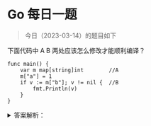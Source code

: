 # Go 每日一题

> 今日（2023-03-14）的题目如下

下面代码中 A B 两处应该怎么修改才能顺利编译？

```golang
func main() {
	var m map[string]int        //A
	m["a"] = 1
	if v := m["b"]; v != nil {  //B
		fmt.Println(v)
	}
}
```


<details>
<summary>答案解析：</summary>
<div>

参考答案及解析：

```golang
func main() {
	m := make(map[string]int)
	m["a"] = 1
	if v,ok := m["b"]; ok {
		fmt.Println(v)
	}
}
```

在 A 处只声明了map m ,并没有分配内存空间，不能直接赋值，需要使用 make()，都提倡使用 make() 或者字面量的方式直接初始化 map。

B 处，v,k := m["b"] 当 key 为 b 的元素不存在的时候，v 会返回值类型对应的零值，k 返回 false。


</div>
</details>
